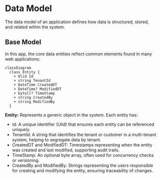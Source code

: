 # Data Model

The data model of an application defines how data is structured, stored, and related within the system.

## Base Model

In this app, the core data entities reflect common elements found in many web applications:

```mermaid
classDiagram
  class Entity {
    + Ulid Id
    + string TenantId
    + DateTime CreatedDT
    + DateTime? ModifiedDT
    + byte[]? TimeStamp
    + string CreatedBy
    + string ModifiedBy
  }
```

**Entity:** Represents a generic object in the system. Each entity has:

- Id: A unique identifier (Ulid) that ensures each entity can be referenced uniquely.
- TenantId: A string that identifies the tenant or customer in a multi-tenant system, helping to segregate data by tenant.
- CreatedDT and ModifiedDT: Timestamps representing when the entity was created and last modified, supporting audit trails.
- TimeStamp: An optional byte array, often used for concurrency checks or versioning.
- CreatedBy and ModifiedBy: Strings representing the users responsible for creating and modifying the entity, ensuring traceability of changes.
